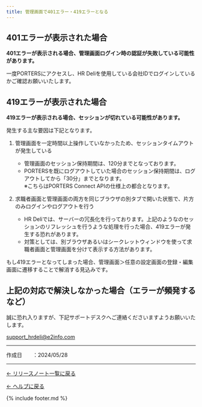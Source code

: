 ```yaml
---
title: 管理画面で401エラー・419エラーとなる
---
```


## 401エラーが表示された場合

<b>401エラーが表示される場合、管理画面ログイン時の認証が失敗している可能性があります。</b>

一度PORTERSにアクセスし、HR Deliを使用している会社IDでログインしているかご確認お願いいたします。


## 419エラーが表示された場合

<b>419エラーが表示される場合、セッションが切れている可能性があります。</b>

発生する主な要因は下記となります。

1.  管理画面を一定時間以上操作していなかったため、セッションタイムアウトが発生している
    * 管理画面のセッション保持期間は、120分までとなっております。
    * PORTERSを既にログアウトしていた場合のセッション保持期間は、ログアウトしてから「30分」までとなります。<br>※こちらはPORTERS Connect APIの仕様上の都合となります。

2.  求職者画面と管理画面の両方を同じブラウザの別タブで開いた状態で、片方のみログインやログアウトを行う
    * HR Deliでは、サーバーの冗長化を行っております。上記のようなのセッションのリフレッシュを行うような処理を行った場合、419エラーが発生する恐れがあります。
    * 対策としては、別ブラウザあるいはシークレットウィンドウを使って求職者画面と管理画面を分けて表示する方法があります。
    
もし419エラーとなってしまった場合、管理画面＞任意の設定画面の登録・編集画面に遷移することで解消する見込みです。


## 上記の対応で解決しなかった場合（エラーが頻発するなど）
誠に恐れ入りますが、下記サポートデスクへご連絡くださいますようお願いいたします。

support_hrdeli@e2info.com

-------------

<p>作成日　　：2024/05/28</p>
<!--<p>更新日　　：2024/0X/XX</p>-->

-------------

[← リリースノート一覧に戻る](https://e2info.github.io/hrdeli-docs/release-notes/archive)<br>

[← ヘルプに戻る](https://e2info.github.io/hrdeli-docs/)<br>

{% include footer.md %}